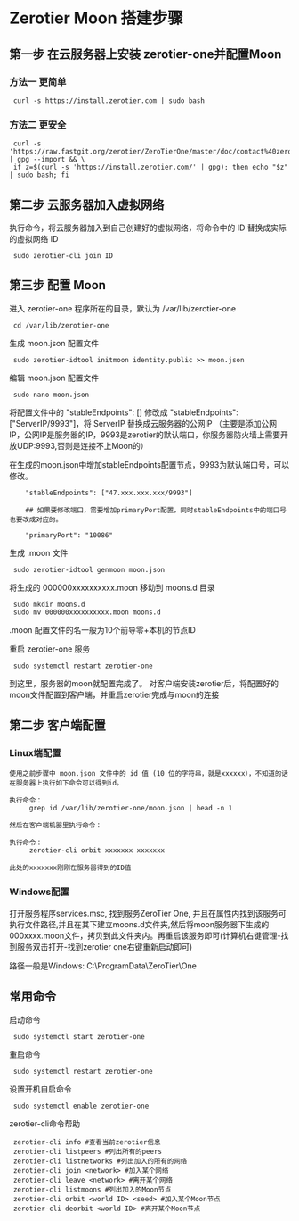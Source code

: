 # Zerotier Moon 搭建步骤

## 第一步 在云服务器上安装 zerotier-one并配置Moon

### 方法一 更简单

     curl -s https://install.zerotier.com | sudo bash

### 方法二 更安全

     curl -s 'https://raw.fastgit.org/zerotier/ZeroTierOne/master/doc/contact%40zerotier.com.gpg' | gpg --import && \
     if z=$(curl -s 'https://install.zerotier.com/' | gpg); then echo "$z" | sudo bash; fi

## 第二步 云服务器加入虚拟网络

执行命令，将云服务器加入到自己创建好的虚拟网络，将命令中的 ID 替换成实际的虚拟网络 ID

     sudo zerotier-cli join ID

## 第三步 配置 Moon

进入 zerotier-one 程序所在的目录，默认为 /var/lib/zerotier-one

     cd /var/lib/zerotier-one

生成 moon.json 配置文件

     sudo zerotier-idtool initmoon identity.public >> moon.json

编辑 moon.json 配置文件

     sudo nano moon.json

将配置文件中的 "stableEndpoints": [] 修改成 "stableEndpoints": ["ServerIP/9993"]，将 ServerIP 替换成云服务器的公网IP
（主要是添加公网IP，公网IP是服务器的IP，9993是zerotier的默认端口，你服务器防火墙上需要开放UDP:9993,否则是连接不上Moon的）

在生成的moon.json中增加stableEndpoints配置节点，9993为默认端口号，可以修改。

        "stableEndpoints": ["47.xxx.xxx.xxx/9993"]

        ## 如果要修改端口，需要增加primaryPort配置，同时stableEndpoints中的端口号也要改成对应的。

        "primaryPort": "10086"

生成 .moon 文件

     sudo zerotier-idtool genmoon moon.json

将生成的 000000xxxxxxxxxx.moon 移动到 moons.d 目录

     sudo mkdir moons.d
     sudo mv 000000xxxxxxxxxx.moon moons.d

.moon 配置文件的名一般为10个前导零+本机的节点ID

重启 zerotier-one 服务

     sudo systemctl restart zerotier-one

到这里，服务器的moon就配置完成了。
对客户端安装zerotier后，将配置好的moon文件配置到客户端，并重启zerotier完成与moon的连接

## 第二步 客户端配置

### Linux端配置

    使用之前步骤中 moon.json 文件中的 id 值 (10 位的字符串，就是xxxxxx），不知道的话在服务器上执行如下命令可以得到id。

    执行命令：
         grep id /var/lib/zerotier-one/moon.json | head -n 1

    然后在客户端机器里执行命令：

    执行命令：
         zerotier-cli orbit xxxxxxx xxxxxxx

    此处的xxxxxxx刚刚在服务器得到的ID值

### Windows配置

打开服务程序services.msc, 找到服务ZeroTier One, 并且在属性内找到该服务可执行文件路径,并且在其下建立moons.d文件夹,然后将moon服务器下生成的000xxxx.moon文件，拷贝到此文件夹内。再重启该服务即可(计算机右键管理-找到服务双击打开-找到zerotier one右键重新启动即可)

路径一般是Windows: C:\ProgramData\ZeroTier\One

## 常用命令

  启动命令

     sudo systemctl start zerotier-one

  重启命令

     sudo systemctl restart zerotier-one

  设置开机自启命令

     sudo systemctl enable zerotier-one

  zerotier-cli命令帮助

     zerotier-cli info #查看当前zerotier信息
     zerotier-cli listpeers #列出所有的peers
     zerotier-cli listnetworks #列出加入的所有的网络
     zerotier-cli join <network> #加入某个网络
     zerotier-cli leave <network> #离开某个网络
     zerotier-cli listmoons #列出加入的Moon节点
     zerotier-cli orbit <world ID> <seed> #加入某个Moon节点
     zerotier-cli deorbit <world ID> #离开某个Moon节点
